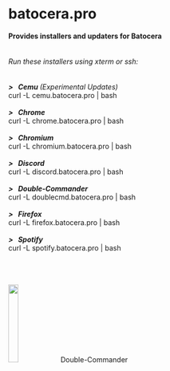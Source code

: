 # batocera.pro
<b>Provides installers and updaters for Batocera</b><br>
<br>
<br>
<i>Run these installers using xterm or ssh:</i><br>
<br>
<br>
<b><i>>&nbsp;&nbsp; Cemu </b>(Experimental Updates)</i><br>
curl -L cemu.batocera.pro | bash <br>
<br>
<b><i>>&nbsp;&nbsp; Chrome</i></b> <br>
curl -L chrome.batocera.pro | bash <br>
<br>
<b><i>>&nbsp;&nbsp; Chromium</i></b> <br>
curl -L chromium.batocera.pro | bash <br>
<br>
<b><i>>&nbsp;&nbsp; Discord</i></b> <br>
curl -L discord.batocera.pro | bash <br>
<br>
<b><i>>&nbsp;&nbsp; Double-Commander</i></b> <br>
curl -L doublecmd.batocera.pro | bash <br>
<br>
<b><i>>&nbsp;&nbsp; Firefox</i></b> <br>
curl -L firefox.batocera.pro | bash <br>
<br>
<b><i>>&nbsp;&nbsp; Spotify</i></b> <br>
curl -L spotify.batocera.pro | bash
<br>
<br>
<br> 
<br>
<p><img src="https://github.com/uureel/batocera.pro/raw/main/doublecmd/extra/icon.png" width="20%" height="20%"></img> Double-Commander</p><br>
